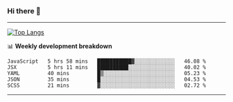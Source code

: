 ### Hi there 👋

-------
[![Top Langs](https://github-readme-stats.vercel.app/api/top-langs/?username=ashish-r)](https://github.com/anuraghazra/github-readme-stats)

📊 **Weekly development breakdown**
<!--START_SECTION:waka-->
```text
JavaScript   5 hrs 58 mins   ███████████▓░░░░░░░░░░░░░   46.08 % 
JSX          5 hrs 11 mins   ██████████░░░░░░░░░░░░░░░   40.02 % 
YAML         40 mins         █▒░░░░░░░░░░░░░░░░░░░░░░░   05.23 % 
JSON         35 mins         █░░░░░░░░░░░░░░░░░░░░░░░░   04.53 % 
SCSS         21 mins         ▓░░░░░░░░░░░░░░░░░░░░░░░░   02.72 % 
```
<!--END_SECTION:waka-->
-------

<!--
**ashish-r/ashish-r** is a ✨ _special_ ✨ repository because its `README.md` (this file) appears on your GitHub profile.

Here are some ideas to get you started:

- 🔭 I’m currently working on ...
- 🌱 I’m currently learning ...
- 👯 I’m looking to collaborate on ...
- 🤔 I’m looking for help with ...
- 💬 Ask me about ...
- 📫 How to reach me: ...
- 😄 Pronouns: ...
- ⚡ Fun fact: ...
-->
